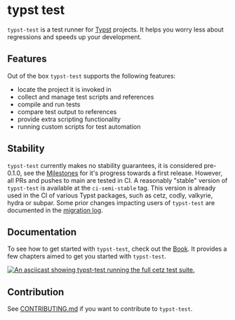 # typst test
`typst-test` is a test runner for [Typst] projects. It helps you worry less about regressions and speeds up your development.

## Features
Out of the box `typst-test` supports the following features:
- locate the project it is invoked in
- collect and manage test scripts and references
- compile and run tests
- compare test output to references
- provide extra scripting functionality
- running custom scripts for test automation

## Stability
`typst-test` currently makes no stability guarantees, it is considered pre-0.1.0, see the [Milestones] for it's progress towards a first release.
However, all PRs and pushes to main are tested in CI.
A reasonably "stable" version of `typst-test` is available at the `ci-semi-stable` tag.
This version is already used in the CI of various Typst packages, such as cetz, codly, valkyrie, hydra or subpar.
Some prior changes impacting users of `typst-test` are documented in the [migration log][migrating].

## Documentation
To see how to get started with `typst-test`, check out the [Book].
It provides a few chapters aimed to get you started with `typst-test`.

[![An asciicast showing typst-test running the full cetz test suite.][demo-thumb]][demo]

## Contribution
See [CONTRIBUTING.md][contrib] if you want to contribute to `typst-test`.

[migrating]: migrating.md
[contrib]: CONTRIBUTING.md

[Typst]: https://typst.app
[Book]: https://tingerrr.github.io/typst-test/index.html
[Milestones]: https://github.com/tingerrr/typst-test/milestones

[demo-thumb]: https://asciinema.org/a/669405.svg
[demo]: https://asciinema.org/a/669405
